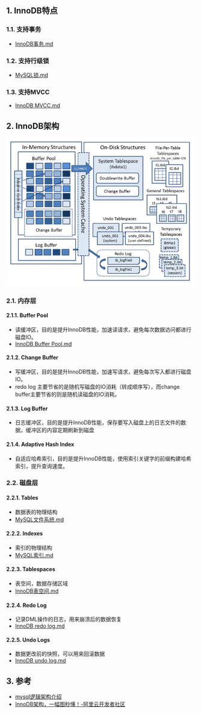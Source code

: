 ## 1. InnoDB特点
### 1.1. 支持事务
- [InnoDB事务.md](InnoDB事务.md)
### 1.2. 支持行级锁
- [MySQL锁.md](../MySQL锁.md)
### 1.3. 支持MVCC
- [InnoDB MVCC.md](InnoDB%20MVCC.md)
## 2. InnoDB架构
![1](https://raw.githubusercontent.com/TDoct/images/master/1629728912_20210607224421734_5306.png)
### 2.1. 内存层
#### 2.1.1. Buffer Pool
- 读缓冲区，目的是提升InnoDB性能，加速读请求，避免每次数据访问都进行磁盘IO。
- [InnoDB Buffer Pool.md](InnoDB%20Buffer%20Pool.md)
#### 2.1.2. Change Buffer
- 写缓冲区，目的是提升InnoDB性能，加速写请求，避免每次写入都进行磁盘IO。
- redo log 主要节省的是随机写磁盘的IO消耗（转成顺序写），而change buffer主要节省的则是随机读磁盘的IO消耗。
#### 2.1.3. Log Buffer
- 日志缓冲区，目的是提升InnoDB性能，保存要写入磁盘上的日志文件的数据，缓冲区的内容定期刷新到磁盘

#### 2.1.4. Adaptive Hash Index
- 自适应哈希索引，目的是提升InnoDB性能，使用索引关键字的前缀构建哈希索引，提升查询速度。
### 2.2. 磁盘层
#### 2.2.1. Tables
- 数据表的物理结构
- [MySQL文件系统.md](../MySQL文件系统.md)
#### 2.2.2. Indexes
- 索引的物理结构
- [MySQL索引.md](../MySQL索引.md)
#### 2.2.3. Tablespaces
- 表空间，数据存储区域
- [InnoDB表空间.md](InnoDB表空间.md)
#### 2.2.4. Redo Log
- 记录DML操作的日志，用来崩溃后的数据恢复
- [InnoDB redo log.md](InnoDB%20redo%20log.md)
#### 2.2.5. Undo Logs
- 数据更改前的快照，可以用来回滚数据
- [InnoDB undo log.md](InnoDB%20undo%20log.md)
## 3. 参考
- [mysql逻辑架构介绍](https://juejin.cn/post/6844904165274025992#heading-0)
- [InnoDB架构，一幅图秒懂！\-阿里云开发者社区](https://developer.aliyun.com/article/743573)